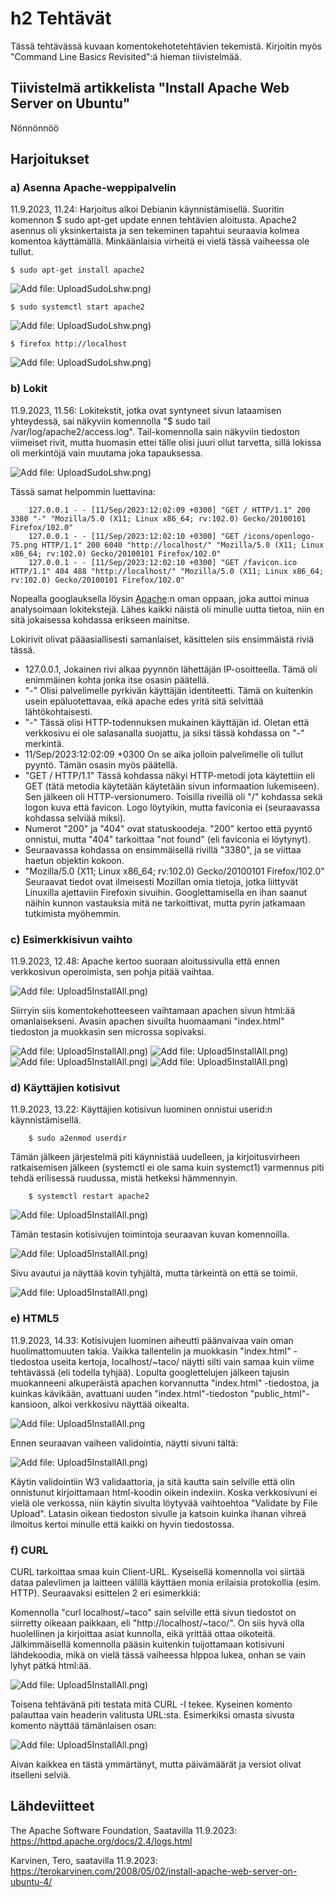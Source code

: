 # h2 Tehtävät

Tässä tehtävässä kuvaan komentokehotetehtävien tekemistä. Kirjoitin myös "Command Line Basics Revisited":ä hieman tiivistelmää.

## Tiivistelmä artikkelista "Install Apache Web Server on Ubuntu"

Nönnönnöö



## Harjoitukset

### a) Asenna Apache-weppipalvelin

11.9.2023, 11.24:
Harjoitus alkoi Debianin käynnistämisellä. Suoritin komennon $ sudo apt-get update ennen tehtävien aloitusta. Apache2 asennus oli yksinkertaista ja sen tekeminen tapahtui seuraavia kolmea komentoa käyttämällä. Minkäänlaisia virheitä 
ei vielä tässä vaiheessa ole tullut.

    $ sudo apt-get install apache2

![Add file: Upload](b)SudoLshw.png)

    $ sudo systemctl start apache2

![Add file: Upload](b)SudoLshw.png)

    $ firefox http://localhost

![Add file: Upload](b)SudoLshw.png)



### b) Lokit

11.9.2023, 11.56:
Lokitekstit, jotka ovat syntyneet sivun lataamisen yhteydessä, sai näkyviin komennolla "$ sudo tail /var/log/apache2/access.log". Tail-komennolla sain näkyviin tiedoston viimeiset rivit, mutta huomasin ettei tälle olisi juuri ollut tarvetta, sillä 
lokissa oli merkintöjä vain muutama joka tapauksessa.

![Add file: Upload](b)SudoLshw.png)

Tässä samat helpommin luettavina:

        127.0.0.1 - - [11/Sep/2023:12:02:09 +0300] "GET / HTTP/1.1" 200 3380 "-" "Mozilla/5.0 (X11; Linux x86_64; rv:102.0) Gecko/20100101 Firefox/102.0"
        127.0.0.1 - - [11/Sep/2023:12:02:10 +0300] "GET /icons/openlogo-75.png HTTP/1.1" 200 6040 "http://localhost/" "Mozilla/5.0 (X11; Linux x86_64; rv:102.0) Gecko/20100101 Firefox/102.0"
        127.0.0.1 - - [11/Sep/2023:12:02:10 +0300] "GET /favicon.ico HTTP/1.1" 404 488 "http://localhost/" "Mozilla/5.0 (X11; Linux x86_64; rv:102.0) Gecko/20100101 Firefox/102.0"

Nopealla googlauksella löysin [Apache](https://httpd.apache.org/docs/2.4/logs.html):n oman oppaan, joka auttoi minua analysoimaan lokitekstejä. Lähes kaikki näistä oli minulle uutta tietoa, niin en sitä jokaisessa kohdassa erikseen mainitse.

Lokirivit olivat pääasiallisesti samanlaiset, käsittelen siis ensimmäistä riviä tässä.

- 127.0.0.1, Jokainen rivi alkaa pyynnön lähettäjän IP-osoitteella. Tämä oli enimmäinen kohta jonka itse osasin päätellä.
- "-" Olisi palvelimelle pyrkivän käyttäjän identiteetti. Tämä on kuitenkin usein epäluotettavaa, eikä apache edes yritä sitä selvittää lähtökohtaisesti.
- "-" Tässä olisi HTTP-todennuksen mukainen käyttäjän id. Oletan että verkkosivu ei ole salasanalla suojattu, ja siksi tässä kohdassa on "-" merkintä.
- 11/Sep/2023:12:02:09 +0300 On se aika jolloin palvelimelle oli tullut pyyntö. Tämän osasin myös päätellä.
- "GET / HTTP/1.1" Tässä kohdassa näkyi HTTP-metodi jota käytettiin eli GET (tätä metodia käytetään käytetään sivun informaation lukemiseen). Sen jälkeen oli HTTP-versionumero. Toisilla riveillä oli "/" kohdassa sekä logon kuva että favicon. Logo
löytyikin, mutta faviconia ei (seuraavassa kohdassa selviää miksi).
- Numerot "200" ja "404" ovat statuskoodeja. "200" kertoo että pyyntö onnistui, mutta "404" tarkoittaa "not found" (eli faviconia ei löytynyt).
- Seuraavassa kohdassa on ensimmäisellä rivillä "3380", ja se viittaa haetun objektin kokoon.
- "Mozilla/5.0 (X11; Linux x86_64; rv:102.0) Gecko/20100101 Firefox/102.0" Seuraavat tiedot ovat ilmeisesti Mozillan omia tietoja, jotka liittyvät Linuxilla ajettaviin Firefoxin sivuihin. Googlettamisella en ihan saanut näihin kunnon vastauksia mitä ne tarkoittivat, mutta pyrin jatkamaan tutkimista myöhemmin.




### c) Esimerkkisivun vaihto

11.9.2023, 12.48:
Apache kertoo suoraan aloitussivulla että ennen verkkosivun operoimista, sen pohja pitää vaihtaa.

![Add file: Upload](c)5InstallAll.png)

Siirryin siis komentokehotteeseen vaihtamaan apachen sivun html:ää omanlaisekseni. Avasin apachen sivuilta huomaamani "index.html" tiedoston ja muokkasin sen microssa sopivaksi.

![Add file: Upload](c)5InstallAll.png)
![Add file: Upload](c)5InstallAll.png)
![Add file: Upload](c)5InstallAll.png)
![Add file: Upload](c)5InstallAll.png)


### d) Käyttäjien kotisivut

11.9.2023, 13.22:
Käyttäjien kotisivun luominen onnistui userid:n käynnistämisellä. 

        $ sudo a2enmod userdir

Tämän jälkeen järjestelmä piti käynnistää uudelleen, ja kirjoitusvirheen ratkaisemisen jälkeen (systemctl ei ole sama kuin systemct1) varmennus piti tehdä erilisessä ruudussa, mistä hetkeksi hämmennyin.

        $ systemctl restart apache2

![Add file: Upload](c)5InstallAll.png)

Tämän testasin kotisivujen toimintoja seuraavan kuvan komennoilla.

![Add file: Upload](c)5InstallAll.png)

Sivu avautui ja näyttää kovin tyhjältä, mutta tärkeintä on että se toimii.

![Add file: Upload](c)5InstallAll.png)


### e) HTML5

11.9.2023, 14.33:
Kotisivujen luominen aiheutti päänvaivaa vain oman huolimattomuuten takia. Vaikka tallentelin ja muokkasin "index.html" -tiedostoa useita kertoja, localhost/~taco/ näytti silti vain samaa kuin viime tehtävässä (eli todella tyhjää). 
Lopulta googlettelujen jälkeen tajusin muokanneeni alkuperäistä apachen korvannutta "index.html" -tiedostoa, ja kuinkas kävikään, avattuani uuden "index.html"-tiedoston "public_html"-kansioon, alkoi verkkosivu näyttää oikealta.

![Add file: Upload](c)5InstallAll.png


Ennen seuraavan vaiheen validointia, näytti sivuni tältä:

![Add file: Upload](c)5InstallAll.png)

Käytin validointiin W3 validaattoria, ja sitä kautta sain selville että olin onnistunut kirjoittamaan html-koodin oikein indexiin. Koska verkkosivuni ei vielä ole verkossa, niin käytin sivulta löytyvää vaihtoehtoa "Validate by File Upload". 
Latasin oikean tiedoston sivulle ja katsoin kuinka ihanan vihreä ilmoitus kertoi minulle että kaikki on hyvin tiedostossa.

### f) CURL

CURL tarkoittaa smaa kuin Client-URL. Kyseisellä komennolla voi siirtää dataa palevlimen ja laitteen välillä käyttäen monia erilaisia protokollia (esim. HTTP). Seuraavaksi esittelen 2 eri esimerkkiä:

Komennolla "curl localhost/~taco" sain selville että sivun tiedostot on siirretty oikeaan paikkaan, eli "http://localhost/~taco/". On siis hyvä olla huolellinen ja kirjoittaa asiat kunnolla, eikä yrittää ottaa oikoteitä.
Jälkimmäisellä komennolla pääsin kuitenkin tuijottamaan kotisivuni lähdekoodia, mikä on vielä tässä vaiheessa hlppoa lukea, onhan se vain lyhyt pätkä html:ää.

![Add file: Upload](c)5InstallAll.png)

Toisena tehtävänä piti testata mitä CURL -I tekee. Kyseinen komento palauttaa vain headerin valitusta URL:sta. Esimerkiksi omasta sivusta komento näyttää tämänlaisen osan:

![Add file: Upload](c)5InstallAll.png)

Aivan kaikkea en  tästä ymmärtänyt, mutta päivämäärät ja versiot olivat itselleni selviä.


## Lähdeviitteet

The Apache Software Foundation, Saatavilla 11.9.2023: https://httpd.apache.org/docs/2.4/logs.html

Karvinen, Tero, saatavilla 11.9.2023: https://terokarvinen.com/2008/05/02/install-apache-web-server-on-ubuntu-4/
